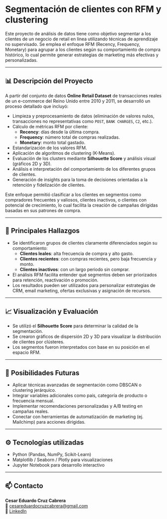 # Segmentación de clientes con RFM y clustering

Este proyecto de análisis de datos tiene como objetivo segmentar a los clientes de un negocio de retail en línea utilizando técnicas de aprendizaje no supervisado. Se emplea el enfoque RFM (Recency, Frequency, Monetary) para agrupar a los clientes según su comportamiento de compra histórico, lo cual permite generar estrategias de marketing más efectivas y personalizadas.

---

## 📊 Descripción del Proyecto

A partir del conjunto de datos **Online Retail Dataset** de transacciones reales de un e-commerce del Reino Unido entre 2010 y 2011, se desarrolló un proceso detallado que incluyó:

- Limpieza y preprocesamiento de datos (eliminación de valores nulos, transacciones no representativas como `POST`, `BANK CHARGES`, `C2`, etc.).
- Cálculo de métricas RFM por cliente:
  - **Recency**: días desde la última compra.
  - **Frequency**: número total de compras realizadas.
  - **Monetary**: monto total gastado.
- Estandarización de los valores RFM.
- Aplicación de algoritmos de clustering (K-Means).
- Evaluación de los clusters mediante **Silhouette Score** y análisis visual (gráficos 2D y 3D).
- Análisis e interpretación del comportamiento de los diferentes grupos de clientes.
- Generación de insights para la toma de decisiones orientadas a la retención y fidelización de clientes.

Este enfoque permitió clasificar a los clientes en segmentos como compradores frecuentes y valiosos, clientes inactivos, o clientes con potencial de crecimiento, lo cual facilita la creación de campañas dirigidas basadas en sus patrones de compra.

---

## 🧠 Principales Hallazgos

- Se identificaron grupos de clientes claramente diferenciados según su comportamiento:
  - **Clientes leales**: alta frecuencia de compra y alto gasto.
  - **Clientes recientes**: con compras recientes, pero baja frecuencia y monto.
  - **Clientes inactivos**: con un largo periodo sin comprar.
- El análisis RFM facilita entender qué segmentos deben ser priorizados para retención, reactivación o promoción.
- Los resultados pueden ser utilizados para personalizar estrategias de CRM, email marketing, ofertas exclusivas y asignación de recursos.

---

## 📈 Visualización y Evaluación

- Se utilizó el **Silhouette Score** para determinar la calidad de la segmentación.
- Se crearon gráficos de dispersión 2D y 3D para visualizar la distribución de clientes por clústeres.
- Los segmentos fueron interpretados con base en su posición en el espacio RFM.

---

## 🚀 Posibilidades Futuras

- Aplicar técnicas avanzadas de segmentación como DBSCAN o clustering jerárquico.
- Integrar variables adicionales como país, categoría de producto o frecuencia mensual.
- Implementar recomendaciones personalizadas y A/B testing en campañas reales.
- Conectar con herramientas de automatización de marketing (ej. Mailchimp) para acciones dirigidas.

---

## ⚙️ Tecnologías utilizadas

- Python (Pandas, NumPy, Scikit-Learn)
- Matplotlib / Seaborn / Plotly para visualizaciones
- Jupyter Notebook para desarrollo interactivo

---

## 📫 Contacto

**Cesar Eduardo Cruz Cabrera**  
📧 cesareduardocruzcabrera@gmail.com  
🔗 [LinkedIn](https://www.linkedin.com/in/cesar-eduardo-cruz-cabrera)
